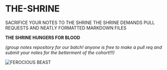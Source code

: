 # THE-SHRINE

SACRIFICE YOUR NOTES TO THE SHRINE
THE SHRINE DEMANDS PULL REQUESTS AND NEATLY FORMATTED MARKDOWN FILES

**THE SHRINE HUNGERS FOR BLOOD**

_(group notes repository for our batch! anyone is free to make a pull req and submit your notes for the betterment of the cohort!!!)_

![FEROCIOUS BEAST](https://media1.tenor.com/m/Yk5VLCkqfwYAAAAC/chomp-bite-arm.gif)
